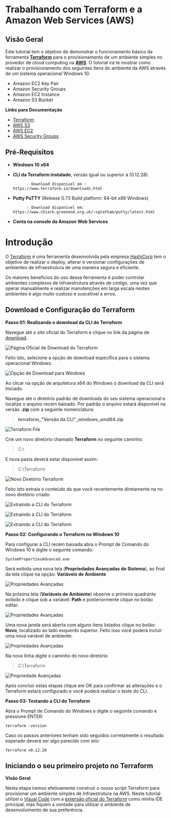 # Trabalhando com Terraform e a Amazon Web Services (AWS)

## Visão Geral

Este tutorial tem o objetivo de demonstrar o funcionamento básico da ferramenta **[Terraform](https://www.terraform.io/intro/index.html)** para o provisionamento de um ambiente simples no provedor de cloud computing na **[AWS](https://aws.amazon.com/)**. O tutorial irá te mostrar como realizar o provisionamento dos seguintes itens do ambiente da AWS através de um sistema operacional Windows 10.

 - Amazon EC2 Key Pair
 - Amazon Security Groups
 - Amazon EC2 Instance
 - Amazon S3 Bucket

**Links para Documentação**

 - [Terraform](https://www.terraform.io/docs/index.html)
 - [AWS S3](https://docs.aws.amazon.com/AmazonS3/latest/dev/Introduction.html)
 - [AWS EC2](https://docs.aws.amazon.com/en_us/ec2/?id=docs_gateway)
 - [AWS Security Groups](https://docs.aws.amazon.com/AWSEC2/latest/UserGuide/ec2-security-groups.html)

## Pré-Requisitos

 - **Windows 10 x64**
 - **CLI da Terraform instalado**, versão igual ou superior à (0.12.28).
 
			 - Download disponível em : https://www.terraform.io/downloads.html
 - **Putty PuTTY**  (Release 0.73 Build platform: 64-bit x86 Windows)
	
			 - Download disponível em: https://www.chiark.greenend.org.uk/~sgtatham/putty/latest.html
			 
 - **Conta na console da Amazon Web Services**
 
# Introdução

 O [Terraform](https://www.terraform.io/intro/index.html) é uma ferramenta desenvolvida pela empresa [HashiCorp](https://www.hashicorp.com/) tem o objetivo de realizar o deploy, alterar e versionar configurações de ambientes de infraestrutura de uma maneira segura e eficiente.

Os maiores benefícios do uso dessa ferramenta é poder controlar ambientes complexos de infraestrutura através de código, uma vez  que operar manualmente e realizar manutenções em larga escala nestes ambientes é algo muito custoso e suscetível a erros.

## Download e  Configuração do Terraform
**Passo 01: Realizando o download da CLI do Terraform** 

Navegue até o site oficial do Terraform e clique no link da página de [download](https://www.terraform.io/downloads.html).

![Página Oficial de Download do Terraform](https://github.com/guillecosme/Terraform/blob/master/terraform-step-by-step-images/download-terraform-site.PNG)

Feito isto, selecione a opção de download específica para o sistema operacional Windows.

![Opção de Download para Windows](https://github.com/guillecosme/Terraform/blob/master/terraform-step-by-step-images/download-terraform-windowsx64.PNG)

Ao clicar na opção de arquitetura x64 do Windows o download da CLI será iniciado.

Navegue até o diretório padrão de downloads do seu sistema operacional e localize o arquivo recém baixado. Por padrão o arquivo estará disponível na versão **.zip** com a seguinte nomenclatura: 

> **terraform_"Versão da CLI"_windows_amd64.zip**

![Terraform File](https://github.com/guillecosme/Terraform/blob/master/terraform-step-by-step-images/download-terraform-zipFile.PNG)

Crie um novo diretório chamado **Terraform** no seguinte caminho:

> C:\

E nova pasta deverá estar disponível assim:

> C:\Terraform

![Novo Diretório Terraform](https://github.com/guillecosme/Terraform/blob/master/terraform-step-by-step-images/terraform-folder.PNG)

Feito isto extraia o conteúdo da que você recentemente diretamente na no novo diretório criado:

![Extraindo a CLI do Terraform](https://github.com/guillecosme/Terraform/blob/master/terraform-step-by-step-images/terraform-extract-folder-1.PNG)

![Extraindo a CLI do Terraform](https://github.com/guillecosme/Terraform/blob/master/terraform-step-by-step-images/terraform-extract-folder-2.PNG)

![Extraindo a CLI do Terraform](https://github.com/guillecosme/Terraform/blob/master/terraform-step-by-step-images/terraform-extract-folder-3.PNG)

**Passo 02: Configurando o Terraform no Windows 10**

Para configurar a CLI recém baixada abra o Prompt de Comando do Windows 10 e digite o seguinte comando:

    SystemPropertiesAdvanced.exe

Será exibida uma nova tela (**Propriedades Avançadas do Sistema**), ao final da tela clique na opção: **Variáveis de Ambiente**

![Propriedades Avançadas](https://github.com/guillecosme/Terraform/blob/master/terraform-step-by-step-images/SystemPropertiesAdvanced-1.PNG)

Na próxima tela (**Variáveis de Ambiente**) observe o primeiro quadrante exibido e clique sob a variável: **Path** e posteriormente clique no botão editar.

![Propriedades Avançadas](https://github.com/guillecosme/Terraform/blob/master/terraform-step-by-step-images/SystemPropertiesAdvanced-2.PNG)

Uma nova janela será aberta com alguns itens listados clique no botão: **Novo**, localizado ao lado esquerdo superior. Feito isso você poderá incluir uma nova variável de ambiente:

![Propriedades Avançadas](https://github.com/guillecosme/Terraform/blob/master/terraform-step-by-step-images/SystemPropertiesAdvanced-3.PNG)

Na nova linha digite o caminho do novo diretório

> C:\Terraform

![Propriedade Avançadas](https://github.com/guillecosme/Terraform/blob/master/terraform-step-by-step-images/SystemPropertiesAdvanced-4.PNG)

Após concluir estas etapas clique em OK para confirmar as alterações e o Terraform estará configurado e  você poderá realizar o teste do CLI.

**Passo 03: Testando a CLI do Terraform**

Abra o Prompt de Comando do Windows e digite o seguinte comando e pressione ENTER:

    terraform -version

Caso os passos anteriores tenham sido seguidos corretamente o resultado esperado deverá ser algo parecido com isto:

    Terraform v0.12.28


## Iniciando o seu primeiro projeto no Terraform

**Visão Geral**

Nesta etapa iremos efetivamente construir o nosso script Terraform para provisionar um ambiente simples de Infraestrutura na AWS. Neste tutorial utilizei o [Visual Code](https://code.visualstudio.com/) com a [extensão oficial do Terraform](https://marketplace.visualstudio.com/items?itemName=HashiCorp.terraform) como minha IDE principal, mas fiquem a vontade para utilizar o ambiente de desenvolvimento de sua preferência.



